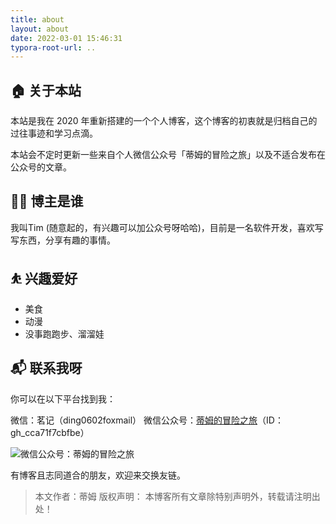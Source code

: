 ```yaml
---
title: about
layout: about
date: 2022-03-01 15:46:31
typora-root-url: ..
---
```


## 🏠 关于本站

本站是我在 2020 年重新搭建的一个个人博客，这个博客的初衷就是归档自己的过往事迹和学习点滴。

本站会不定时更新一些来自个人微信公众号「蒂姆的冒险之旅」以及不适合发布在公众号的文章。

## 👨‍💻 博主是谁

我叫Tim (随意起的，有兴趣可以加公众号呀哈哈)，目前是一名软件开发，喜欢写写东西，分享有趣的事情。

## ⛹ 兴趣爱好

- 美食
- 动漫
- 没事跑跑步、溜溜娃

## 📬 联系我呀

你可以在以下平台找到我：

微信：茗记（ding0602foxmail）
微信公众号：[蒂姆的冒险之旅](https://mp.weixin.qq.com/s/_izXrRi6eLav8NfLRaD6Mg)（ID：gh_cca71f7cbfbe）

![微信公众号：蒂姆的冒险之旅](/images/wei_scan.png)

有博客且志同道合的朋友，欢迎来交换友链。

> 本文作者：蒂姆
> 版权声明： 本博客所有文章除特别声明外，转载请注明出处！